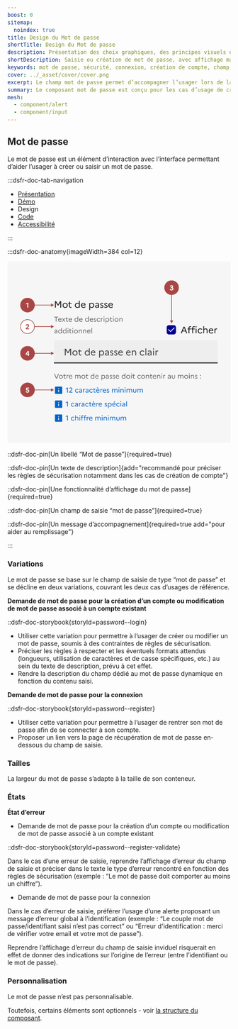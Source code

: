 ```yaml
---
boost: 0
sitemap:
  noindex: true
title: Design du Mot de passe
shortTitle: Design du Mot de passe
description: Présentation des choix graphiques, des principes visuels et des variantes disponibles du composant Mot de passe.
shortDescription: Saisie ou création de mot de passe, avec affichage masqué et recommandations de sécurité.
keywords: mot de passe, sécurité, connexion, création de compte, champ, saisie, formulaire, visibilité, ANSSI, DSFR
cover: ../_asset/cover/cover.png
excerpt: Le champ mot de passe permet d’accompagner l’usager lors de la création ou la saisie d’un mot de passe, avec affichage masqué, retour d’erreur et règles de sécurité.
summary: Le composant mot de passe est conçu pour les cas d’usage de création de compte ou de connexion. Il propose une saisie masquée par défaut avec la possibilité d’afficher le contenu saisi, une gestion des erreurs en cas de non-conformité aux règles de sécurité, ainsi que des textes d’accompagnement dynamiques. Ce composant respecte les recommandations de l’ANSSI et s’intègre au sein des pages d’authentification du DSFR.
mesh:
  - component/alert
  - component/input
---
```


## Mot de passe

Le mot de passe est un élément d’interaction avec l’interface permettant d’aider l’usager à créer ou saisir un mot de passe.

:::dsfr-doc-tab-navigation

- [Présentation](../index.md)
- [Démo](../demo/index.md)
- Design
- [Code](../code/index.md)
- [Accessibilité](../accessibility/index.md)

:::

:::dsfr-doc-anatomy{imageWidth=384 col=12}

![Anatomie du mot de passe](../_asset/anatomy/anatomy-1.png)

::dsfr-doc-pin[Un libellé “Mot de passe”]{required=true}

::dsfr-doc-pin[Un texte de description]{add="recommandé pour préciser les règles de sécurisation notamment dans les cas de création de compte"}

::dsfr-doc-pin[Une fonctionnalité d’affichage du mot de passe]{required=true}

::dsfr-doc-pin[Un champ de saisie “mot de passe”]{required=true}

::dsfr-doc-pin[Un message d’accompagnement]{required=true add="pour aider au remplissage"}

:::

### Variations

Le mot de passe se base sur le champ de saisie de type “mot de passe” et se décline en deux variations, couvrant les deux cas d’usages de référence.

**Demande de mot de passe pour la création d’un compte ou modification de mot de passe associé à un compte existant**

::dsfr-doc-storybook{storyId=password--login}

- Utiliser cette variation pour permettre à l’usager de créer ou modifier un mot de passe, soumis à des contraintes de règles de sécurisation.
- Préciser les règles à respecter et les éventuels formats attendus (longueurs, utilisation de caractères et de casse spécifiques, etc.) au sein du texte de description, prévu à cet effet.
- Rendre la description du champ dédié au mot de passe dynamique en fonction du contenu saisi.

**Demande de mot de passe pour la connexion**

::dsfr-doc-storybook{storyId=password--register}

- Utiliser cette variation pour permettre à l’usager de rentrer son mot de passe afin de se connecter à son compte.
- Proposer un lien vers la page de récupération de mot de passe en-dessous du champ de saisie.

### Tailles

La largeur du mot de passe s’adapte à la taille de son conteneur.

### États

**État d’erreur**

- Demande de mot de passe pour la création d’un compte ou modification de mot de passe associé à un compte existant

::dsfr-doc-storybook{storyId=password--register-validate}

Dans le cas d’une erreur de saisie, reprendre l’affichage d’erreur du champ de saisie et préciser dans le texte le type d’erreur rencontré en fonction des règles de sécurisation (exemple : “Le mot de passe doit comporter au moins un chiffre”).

- Demande de mot de passe pour la connexion

Dans le cas d’erreur de saisie, préférer l’usage d’une alerte proposant un message d’erreur global à l’identification (exemple : “Le couple mot de passe/identifiant saisi n’est pas correct” ou “Erreur d'identification : merci de vérifier votre email et votre mot de passe”).

Reprendre l’affichage d’erreur du champ de saisie inviduel risquerait en effet de donner des indications sur l’origine de l’erreur (entre l’identifiant ou le mot de passe).

### Personnalisation

Le mot de passe n’est pas personnalisable.

Toutefois, certains éléments sont optionnels - voir [la structure du composant](#mot-de-passe).
